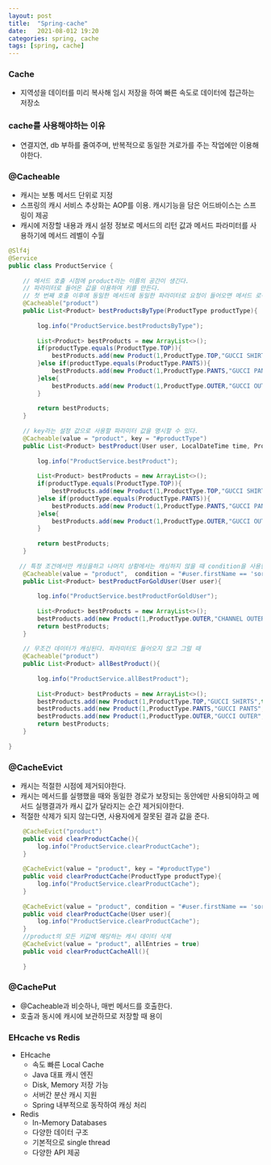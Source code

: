 ```yaml
---
layout: post
title:  "Spring-cache"
date:   2021-08-012 19:20
categories: spring, cache
tags: [spring, cache]
---
```


### Cache
- 지역성을 데이터를 미리 복사해 임시 저장을 하여 빠른 속도로 데이터에 접근하는 저장소

### cache를 사용해야하는 이유
- 연결지연, db 부하를 줄여주며, 반복적으로 동일한 겨로가를 주는 작업에만 이용해야한다.

### @Cacheable
- 캐시는 보통 메서드 단위로 지정
- 스프링의 캐시 서비스 추상화는 AOP를 이용. 캐시기능을 담은 어드바이스는 스프링이 제공
- 캐시에 저장할 내용과 캐시 설정 정보로 메서드의 리턴 값과 메서드 파라미터를 사용하기에 메서드 레벨이 수월

```java
@Slf4j
@Service
public class ProductService {
 
    // 메서드 호출 시점에 product라는 이름의 공간이 생긴다.
    // 파라미터로 들어온 값을 이용하여 키를 만든다.
    // 첫 번째 호출 이후에 동일한 메서드에 동일한 파라미터로 요청이 들어오면 메서드 로직을 수행하지 않고 캐시에 있는 값을 리턴
    @Cacheable("product") 
    public List<Product> bestProductsByType(ProductType productType){ 
 
        log.info("ProductService.bestProductsByType");
 
        List<Product> bestProducts = new ArrayList<>();
        if(productType.equals(ProductType.TOP)){
            bestProducts.add(new Product(1,ProductType.TOP,"GUCCI SHIRTS",true));
        }else if(productType.equals(ProductType.PANTS)){
            bestProducts.add(new Product(1,ProductType.PANTS,"GUCCI PANTS",true));
        }else{
            bestProducts.add(new Product(1,ProductType.OUTER,"GUCCI OUTER",true));
        }
 
        return bestProducts;
    }
    
    // key라는 설정 값으로 사용할 파라미터 값을 명시할 수 있다.
    @Cacheable(value = "product", key = "#productType")
    public List<Product> bestProduct(User user, LocalDateTime time, ProductType productType){
 
        log.info("ProductService.bestProduct");
 
        List<Product> bestProducts = new ArrayList<>();
        if(productType.equals(ProductType.TOP)){
            bestProducts.add(new Product(1,ProductType.TOP,"GUCCI SHIRTS",true));
        }else if(productType.equals(ProductType.PANTS)){
            bestProducts.add(new Product(1,ProductType.PANTS,"GUCCI PANTS",true));
        }else{
            bestProducts.add(new Product(1,ProductType.OUTER,"GUCCI OUTER",true));
        }
 
        return bestProducts;
    }
 
   // 특정 조건에서만 캐싱을하고 나머지 상황에서는 캐싱하지 않을 때 condition을 사용한다
    @Cacheable(value = "product",  condition = "#user.firstName == 'sora'")
    public List<Product> bestProductForGoldUser(User user){
 
        log.info("ProductService.bestProductForGoldUser");
 
        List<Product> bestProducts = new ArrayList<>();
        bestProducts.add(new Product(1,ProductType.OUTER,"CHANNEL OUTER",true));
        return bestProducts;
    }
  
    // 무조건 데이터가 캐싱된다. 파라미터도 들어오지 않고 그럴 때
    @Cacheable("product")
    public List<Product> allBestProduct(){
 
        log.info("ProductService.allBestProduct");
 
        List<Product> bestProducts = new ArrayList<>();
        bestProducts.add(new Product(1,ProductType.TOP,"GUCCI SHIRTS",true));
        bestProducts.add(new Product(1,ProductType.PANTS,"GUCCI PANTS",true));
        bestProducts.add(new Product(1,ProductType.OUTER,"GUCCI OUTER",true));
        return bestProducts;
    }
 
}

```

### @CacheEvict
- 캐시는 적절한 시점에 제거되야한다.
- 캐시는 메서드를 실행했을 때와 동일한 경로가 보장되는 동안에만 사용되야하고 메서드 실행결과가 캐시 값가 달라지는 순간 제거되야한다.
- 적절한 삭제가 되지 않는다면, 사용자에게 잘못된 결과 값을 준다.

```java
    @CacheEvict("product")
    public void clearProductCache(){
        log.info("ProductService.clearProductCache");
    }
 
    @CacheEvict(value = "product", key = "#productType")
    public void clearProductCache(ProductType productType){
        log.info("ProductService.clearProductCache");
    }
 
    @CacheEvict(value = "product", condition = "#user.firstName == 'sora'")
    public void clearProductCache(User user){
        log.info("ProductService.clearProductCache");
    }
    //product의 모든 키값에 해당하는 캐시 데이터 삭제
    @CacheEvict(value = "product", allEntries = true)
    public void clearProductCacheAll(){
        
    }
```

### @CachePut
- @Cacheable과 비슷하나, 매번 메서드를 호출한다.
- 호출과 동시에 캐시에 보관하므로 저장할 때 용이


### EHcache vs Redis
- EHcache
  - 속도 빠른 Local Cache
  - Java 대표 캐시 엔진
  - Disk, Memory 저장 가능
  - 서버간 분산 캐시 지원
  - Spring 내부적으로 동작하여 캐싱 처리
- Redis
  - In-Memory Databases
  - 다양한 데이터 구조
  - 기본적으로 single thread
  - 다양한 API 제공
